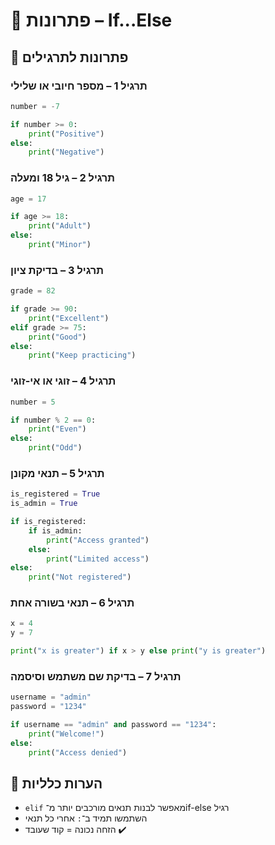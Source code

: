 # 📘 פתרונות – If...Else

## 🧪 פתרונות לתרגילים

### תרגיל 1 – מספר חיובי או שלילי
```python
number = -7

if number >= 0:
    print("Positive")
else:
    print("Negative")
```

### תרגיל 2 – גיל 18 ומעלה
```python
age = 17

if age >= 18:
    print("Adult")
else:
    print("Minor")
```

### תרגיל 3 – בדיקת ציון
```python
grade = 82

if grade >= 90:
    print("Excellent")
elif grade >= 75:
    print("Good")
else:
    print("Keep practicing")
```

### תרגיל 4 – זוגי או אי-זוגי
```python
number = 5

if number % 2 == 0:
    print("Even")
else:
    print("Odd")
```

### תרגיל 5 – תנאי מקונן
```python
is_registered = True
is_admin = True

if is_registered:
    if is_admin:
        print("Access granted")
    else:
        print("Limited access")
else:
    print("Not registered")
```

### תרגיל 6 – תנאי בשורה אחת
```python
x = 4
y = 7

print("x is greater") if x > y else print("y is greater")
```

### תרגיל 7 – בדיקת שם משתמש וסיסמה
```python
username = "admin"
password = "1234"

if username == "admin" and password == "1234":
    print("Welcome!")
else:
    print("Access denied")
```

## 💬 הערות כלליות
- `elif` מאפשר לבנות תנאים מורכבים יותר מ־if-else רגיל  
- השתמשו תמיד ב־`:` אחרי כל תנאי  
- הזחה נכונה = קוד שעובד ✔️
